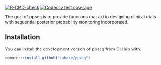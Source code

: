 
<!-- README.md is generated from README.Rmd. Please edit that file -->

<!-- badges: start -->
[![R-CMD-check](https://github.com/zabore/ppseq/workflows/R-CMD-check/badge.svg)](https://github.com/zabore/ppseq/actions)
[![Codecov test coverage](https://codecov.io/gh/zabore/ppseq/branch/main/graph/badge.svg)](https://codecov.io/gh/zabore/ppseq?branch=main)
<!-- badges: end -->

The goal of ppseq is to provide functions that aid in designing clinical trials with sequential posterior probability monitoring incorporated.

## Installation

You can install the development version of ppseq from GitHub with:

```r
remotes::install_github("zabore/ppseq")
```
